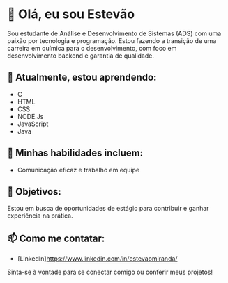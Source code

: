# 👋 Olá, eu sou Estevão

Sou estudante de Análise e Desenvolvimento de Sistemas (ADS) com uma paixão por tecnologia e programação.
Estou fazendo a transição de uma carreira em química para o desenvolvimento, com foco em desenvolvimento backend e garantia de qualidade.

## 🌱 Atualmente, estou aprendendo:
- C 
- HTML
- CSS
- NODE.Js
- JavaScript
- Java

## 💼 Minhas habilidades incluem:
- Comunicação eficaz e trabalho em equipe



## 🚀 Objetivos:
Estou em busca de oportunidades de estágio para contribuir e ganhar experiência na prática.

## 📫 Como me contatar:
- [LinkedIn]https://www.linkedin.com/in/estevaomiranda/

Sinta-se à vontade para se conectar comigo ou conferir meus projetos!
